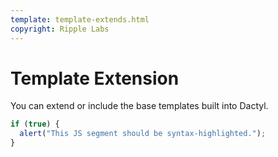 ```yaml
---
template: template-extends.html
copyright: Ripple Labs
---
```

# Template Extension

You can extend or include the base templates built into Dactyl.

```js
if (true) {
  alert("This JS segment should be syntax-highlighted.");
}
```
